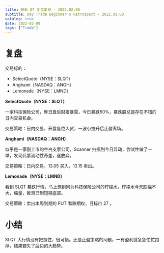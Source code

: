 ```yaml
---
title: 萌新 DT 复盘笔记 - 2022.02.08
subtitle: Day Trade Beginner's Retrospect - 2022.02.08
catalog: true
date: 2022-02-09
tags: ["Trade"]
---
```


# 复盘

交易标的：

- SelectQuote（NYSE：SLQT）
- Anghami（NASDAQ：ANGH）
- Lemonade（NYSE：LMND）

**SelectQuote（NYSE：SLQT）**

一家科技保险公司，昨日盘后财报暴雷，今日暴跌50%，暴跌股总是存在不错的日内交易机会。

交易策略：日内交易，开盘低位入货，一波小拉升后止盈离场。

**Anghami（NASDAQ：ANGH）**

似乎是一家刚上市的空白支票公司，Scanner 扫描到今日异动，尝试性做了一单，发现此票流动性奇差，遂放弃。

交易策略：日内交易，13.05 买入，13.15 卖出。

**Lemonade（NYSE：LMND）**

看到 SLQT 暴跌行情，马上想到同为科技保险公司的柠檬水，柠檬水今天跌幅不大，缩量，推测已到短期底部。

交易策略：卖出本周到期的 PUT 看跌期权，目标价 27 。

# 小结

SLQT 大行情没有把握住，很可惜。还是止盈策略的问题，一有盈利就急急忙忙跑掉，结果错失了后边的大趋势。

<!-- EOF -->

